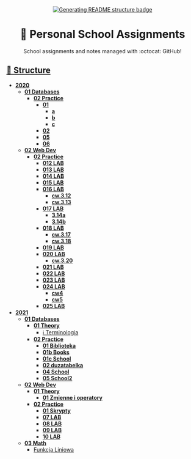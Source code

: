 <div align='center'>
    <a href="https://github.com/konhi/zseis-lessons/actions/workflows/node.js.yml"><img alt="Generating README structure badge" src="https://github.com/konhi/zseis-lessons/actions/workflows/node.js.yml/badge.svg"></a>
    <h1>📖 Personal School Assignments</h1>
    <p>School assignments and notes managed with :octocat: GitHub! </p>
</div>

## [🌳 Structure](https://github.com/mistermicheels/markdown-notes-tree)

<!-- tree generated by markdown-notes-tree starts here -->

- [**2020**](2020)
    - [**01 Databases**](<2020/01 Databases>)
        - [**02 Practice**](<2020/01 Databases/02 Practice>)
            - [**01**](<2020/01 Databases/02 Practice/01>)
                - [**a**](<2020/01 Databases/02 Practice/01/a>)
                - [**b**](<2020/01 Databases/02 Practice/01/b>)
                - [**c**](<2020/01 Databases/02 Practice/01/c>)
            - [**02**](<2020/01 Databases/02 Practice/02>)
            - [**05**](<2020/01 Databases/02 Practice/05>)
            - [**06**](<2020/01 Databases/02 Practice/06>)
    - [**02 Web Dev**](<2020/02 Web Dev>)
        - [**02 Practice**](<2020/02 Web Dev/02 Practice>)
            - [**012 LAB**](<2020/02 Web Dev/02 Practice/012 LAB>)
            - [**013 LAB**](<2020/02 Web Dev/02 Practice/013 LAB>)
            - [**014 LAB**](<2020/02 Web Dev/02 Practice/014 LAB>)
            - [**015 LAB**](<2020/02 Web Dev/02 Practice/015 LAB>)
            - [**016 LAB**](<2020/02 Web Dev/02 Practice/016 LAB>)
                - [**cw.3.12**](<2020/02 Web Dev/02 Practice/016 LAB/cw.3.12>)
                - [**cw.3.13**](<2020/02 Web Dev/02 Practice/016 LAB/cw.3.13>)
            - [**017 LAB**](<2020/02 Web Dev/02 Practice/017 LAB>)
                - [**3.14a**](<2020/02 Web Dev/02 Practice/017 LAB/3.14a>)
                - [**3.14b**](<2020/02 Web Dev/02 Practice/017 LAB/3.14b>)
            - [**018 LAB**](<2020/02 Web Dev/02 Practice/018 LAB>)
                - [**cw.3.17**](<2020/02 Web Dev/02 Practice/018 LAB/cw.3.17>)
                - [**cw.3.18**](<2020/02 Web Dev/02 Practice/018 LAB/cw.3.18>)
            - [**019 LAB**](<2020/02 Web Dev/02 Practice/019 LAB>)
            - [**020 LAB**](<2020/02 Web Dev/02 Practice/020 LAB>)
                - [**cw.3.20**](<2020/02 Web Dev/02 Practice/020 LAB/cw.3.20>)
            - [**021 LAB**](<2020/02 Web Dev/02 Practice/021 LAB>)
            - [**022 LAB**](<2020/02 Web Dev/02 Practice/022 LAB>)
            - [**023 LAB**](<2020/02 Web Dev/02 Practice/023 LAB>)
            - [**024 LAB**](<2020/02 Web Dev/02 Practice/024 LAB>)
                - [**cw4**](<2020/02 Web Dev/02 Practice/024 LAB/cw4>)
                - [**cw5**](<2020/02 Web Dev/02 Practice/024 LAB/cw5>)
            - [**025 LAB**](<2020/02 Web Dev/02 Practice/025 LAB>)
- [**2021**](2021)
    - [**01 Databases**](<2021/01 Databases>)
        - [**01 Theory**](<2021/01 Databases/01 Theory>)
            - [ℹ Terminologia](<2021/01 Databases/01 Theory/01.md>)
        - [**02 Practice**](<2021/01 Databases/02 Practice>)
            - [**01 Biblioteka**](<2021/01 Databases/02 Practice/01 Biblioteka>)
            - [**01b Books**](<2021/01 Databases/02 Practice/01b Books>)
            - [**01c School**](<2021/01 Databases/02 Practice/01c School>)
            - [**02 duzatabelka**](<2021/01 Databases/02 Practice/02 duzatabelka>)
            - [**04 School**](<2021/01 Databases/02 Practice/04 School>)
            - [**05 School2**](<2021/01 Databases/02 Practice/05 School2>)
    - [**02 Web Dev**](<2021/02 Web Dev>)
        - [**01 Theory**](<2021/02 Web Dev/01 Theory>)
            - [**01 Zmienne i operatory**](<2021/02 Web Dev/01 Theory/01 Zmienne i operatory>)
        - [**02 Practice**](<2021/02 Web Dev/02 Practice>)
            - [**01 Skrypty**](<2021/02 Web Dev/02 Practice/01 Skrypty>)
            - [**07 LAB**](<2021/02 Web Dev/02 Practice/07 LAB>)
            - [**08 LAB**](<2021/02 Web Dev/02 Practice/08 LAB>)
            - [**09 LAB**](<2021/02 Web Dev/02 Practice/09 LAB>)
            - [**10 LAB**](<2021/02 Web Dev/02 Practice/10 LAB>)
    - [**03 Math**](<2021/03 Math>)
        - [Funkcja Liniowa](<2021/03 Math/05 Funkcja Liniowa.md>)

<!-- tree generated by markdown-notes-tree ends here -->

